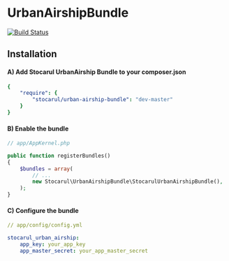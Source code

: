 UrbanAirshipBundle
==================

[![Build Status](https://travis-ci.org/stocarul/UrbanAirshipBundle.svg?branch=master)](https://travis-ci.org/stocarul/UrbanAirshipBundle)

## Installation

#### A) Add Stocarul UrbanAirship Bundle to your composer.json

```yaml
{
    "require": {
        "stocarul/urban-airship-bundle": "dev-master"
    }
}
```

#### B) Enable the bundle

```php
// app/AppKernel.php

public function registerBundles()
{
    $bundles = array(
        // ...
        new Stocarul\UrbanAirshipBundle\StocarulUrbanAirshipBundle(),
    );
}
```

#### C) Configure the bundle

```yaml
// app/config/config.yml

stocarul_urban_airship:
    app_key: your_app_key
    app_master_secret: your_app_master_secret
```
